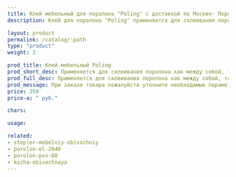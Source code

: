 ```yaml
---
title: Клей мебельный для поролона "Poling" с доставкой по Москве- Поролоныч
description: Клей для поролона "Poling" применяется для склеивания поролона с деревом, кожей, тканью и т.д.

layout: product
permalink: /catalog/:path
type: "product"
weight: 2

prod_title: Клей мебельный Poling
prod_short_desc: Применяется для склеивания поролона как между собой, так и для склеивания с деревом, тканью, кожей и т.д.
prod_full_desc: Применяется для склеивания поролона как между собой, так и для склеивания с деревом, тканью, кожей и т.д.
prod_message: При заказе товара пожалуйста уточните необходимые параметры (количество).
price: 350
price-a: " руб."

chars:

usage:

related:
- stepler-mebelniy-obivochniy
- porolon-el-2040
- porolon-pvv-60
- kozha-obivochnaya
---
```


